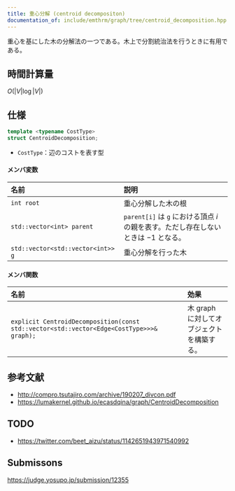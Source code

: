 ```yaml
---
title: 重心分解 (centroid decompositon)
documentation_of: include/emthrm/graph/tree/centroid_decomposition.hpp
---
```


重心を基にした木の分解法の一つである。木上で分割統治法を行うときに有用である。


## 時間計算量

$O(\lvert V \rvert \log{\lvert V \rvert})$


## 仕様

```cpp
template <typename CostType>
struct CentroidDecomposition;
```

- `CostType`：辺のコストを表す型

#### メンバ変数

|名前|説明|
|:--|:--|
|`int root`|重心分解した木の根|
|`std::vector<int> parent`|`parent[i]` は `g` における頂点 $i$ の親を表す。ただし存在しないときは $-1$ となる。|
|`std::vector<std::vector<int>> g`|重心分解を行った木|

#### メンバ関数

|名前|効果|
|:--|:--|
|`explicit CentroidDecomposition(const std::vector<std::vector<Edge<CostType>>>& graph);`|木 $\mathrm{graph}$ に対してオブジェクトを構築する。|


## 参考文献

- http://compro.tsutajiro.com/archive/190207_divcon.pdf
- https://lumakernel.github.io/ecasdqina/graph/CentroidDecomposition


## TODO

- https://twitter.com/beet_aizu/status/1142651943971540992


## Submissons

https://judge.yosupo.jp/submission/12355
